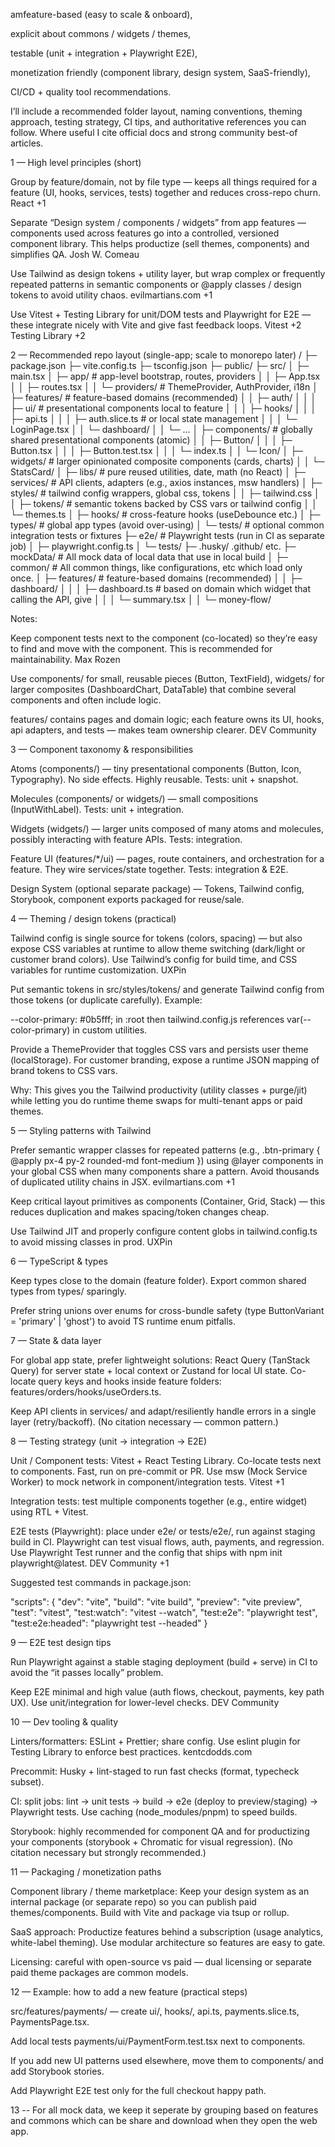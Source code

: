 amfeature-based (easy to scale & onboard),

explicit about commons / widgets / themes,

testable (unit + integration + Playwright E2E),

monetization friendly (component library, design system, SaaS-friendly),

CI/CD + quality tool recommendations.

I’ll include a recommended folder layout, naming conventions, theming approach, testing strategy, CI tips, and authoritative references you can follow. Where useful I cite official docs and strong community best-of articles.

1 — High level principles (short)

Group by feature/domain, not by file type — keeps all things required for a feature (UI, hooks, services, tests) together and reduces cross-repo churn. 
React
+1

Separate “Design system / components / widgets” from app features — components used across features go into a controlled, versioned component library. This helps productize (sell themes, components) and simplifies QA. 
Josh W. Comeau

Use Tailwind as design tokens + utility layer, but wrap complex or frequently repeated patterns in semantic components or @apply classes / design tokens to avoid utility chaos. 
evilmartians.com
+1

Use Vitest + Testing Library for unit/DOM tests and Playwright for E2E — these integrate nicely with Vite and give fast feedback loops. 
Vitest
+2
Testing Library
+2

2 — Recommended repo layout (single-app; scale to monorepo later)
/
├─ package.json
├─ vite.config.ts
├─ tsconfig.json
├─ public/
├─ src/
│  ├─ main.tsx
│  ├─ app/                           # app-level bootstrap, routes, providers
│  │  ├─ App.tsx
│  │  ├─ routes.tsx
│  │  └─ providers/                  # ThemeProvider, AuthProvider, i18n
│  ├─ features/                      # feature-based domains (recommended)
│  │  ├─ auth/
│  │  │  ├─ ui/                      # presentational components local to feature
│  │  │  ├─ hooks/
│  │  │  ├─ api.ts
│  │  │  ├─ auth.slice.ts            # or local state management
│  │  │  └─ LoginPage.tsx
│  │  └─ dashboard/
│  │     └─ ...
│  ├─ components/                    # globally shared presentational components (atomic)
│  │  ├─ Button/
│  │  │  ├─ Button.tsx
│  │  │  ├─ Button.test.tsx
│  │  │  └─ index.ts
│  │  └─ Icon/
│  ├─ widgets/                       # larger opinionated composite components (cards, charts)
│  │  └─ StatsCard/
│  ├─ libs/                          # pure reused utilities, date, math (no React)
│  ├─ services/                      # API clients, adapters (e.g., axios instances, msw handlers)
│  ├─ styles/                        # tailwind config wrappers, global css, tokens
│  │  ├─ tailwind.css
│  │  ├─ tokens/                     # semantic tokens backed by CSS vars or tailwind config
│  │  └─ themes.ts
│  ├─ hooks/                         # cross-feature hooks (useDebounce etc.)
│  ├─ types/                         # global app types (avoid over-using)
│  └─ tests/                         # optional common integration tests or fixtures
├─ e2e/                              # Playwright tests (run in CI as separate job)
│  ├─ playwright.config.ts
│  └─ tests/
├─ .husky/ .github/ etc.
├─ mockData/          # All mock data of local data that use in local build 
│  ├─ common/                 # All common things, like configurations, etc which load only once.
│  ├─ features/                      # feature-based domains (recommended)
│  │  ├─ dashboard/
│  │  │  ├─ dashboard.ts         # based on domain which widget that calling the API, give 
│  │  │  └─ summary.tsx
│  │  └─ money-flow/



Notes:

Keep component tests next to the component (co-located) so they’re easy to find and move with the component. This is recommended for maintainability. 
Max Rozen

Use components/ for small, reusable pieces (Button, TextField), widgets/ for larger composites (DashboardChart, DataTable) that combine several components and often include logic.

features/ contains pages and domain logic; each feature owns its UI, hooks, api adapters, and tests — makes team ownership clearer. 
DEV Community

3 — Component taxonomy & responsibilities

Atoms (components/) — tiny presentational components (Button, Icon, Typography). No side effects. Highly reusable. Tests: unit + snapshot.

Molecules (components/ or widgets/) — small compositions (InputWithLabel). Tests: unit + integration.

Widgets (widgets/) — larger units composed of many atoms and molecules, possibly interacting with feature APIs. Tests: integration.

Feature UI (features/*/ui) — pages, route containers, and orchestration for a feature. They wire services/state together. Tests: integration & E2E.

Design System (optional separate package) — Tokens, Tailwind config, Storybook, component exports packaged for reuse/sale.

4 — Theming / design tokens (practical)

Tailwind config is single source for tokens (colors, spacing) — but also expose CSS variables at runtime to allow theme switching (dark/light or customer brand colors). Use Tailwind’s config for build time, and CSS variables for runtime customization. 
UXPin

Put semantic tokens in src/styles/tokens/ and generate Tailwind config from those tokens (or duplicate carefully). Example:

--color-primary: #0b5fff; in :root then tailwind.config.js references var(--color-primary) in custom utilities.

Provide a ThemeProvider that toggles CSS vars and persists user theme (localStorage). For customer branding, expose a runtime JSON mapping of brand tokens to CSS vars.

Why: This gives you the Tailwind productivity (utility classes + purge/jit) while letting you do runtime theme swaps for multi-tenant apps or paid themes.

5 — Styling patterns with Tailwind

Prefer semantic wrapper classes for repeated patterns (e.g., .btn-primary { @apply px-4 py-2 rounded-md font-medium }) using @layer components in your global CSS when many components share a pattern. Avoid thousands of duplicated utility chains in JSX. 
evilmartians.com
+1

Keep critical layout primitives as components (Container, Grid, Stack) — this reduces duplication and makes spacing/token changes cheap.

Use Tailwind JIT and properly configure content globs in tailwind.config.ts to avoid missing classes in prod. 
UXPin

6 — TypeScript & types

Keep types close to the domain (feature folder). Export common shared types from types/ sparingly.

Prefer string unions over enums for cross-bundle safety (type ButtonVariant = 'primary' | 'ghost') to avoid TS runtime enum pitfalls.

7 — State & data layer

For global app state, prefer lightweight solutions: React Query (TanStack Query) for server state + local context or Zustand for local UI state. Co-locate query keys and hooks inside feature folders: features/orders/hooks/useOrders.ts.

Keep API clients in services/ and adapt/resiliently handle errors in a single layer (retry/backoff). (No citation necessary — common pattern.)

8 — Testing strategy (unit → integration → E2E)

Unit / Component tests: Vitest + React Testing Library. Co-locate tests next to components. Fast, run on pre-commit or PR. Use msw (Mock Service Worker) to mock network in component/integration tests. 
Vitest
+1

Integration tests: test multiple components together (e.g., entire widget) using RTL + Vitest.

E2E tests (Playwright): place under e2e/ or tests/e2e/, run against staging build in CI. Playwright can test visual flows, auth, payments, and regression. Use Playwright Test runner and the config that ships with npm init playwright@latest. 
DEV Community
+1

Suggested test commands in package.json:

"scripts": {
  "dev": "vite",
  "build": "vite build",
  "preview": "vite preview",
  "test": "vitest",
  "test:watch": "vitest --watch",
  "test:e2e": "playwright test",
  "test:e2e:headed": "playwright test --headed"
}

9 — E2E test design tips

Run Playwright against a stable staging deployment (build + serve) in CI to avoid the “it passes locally” problem.

Keep E2E minimal and high value (auth flows, checkout, payments, key path UX). Use unit/integration for lower-level checks. 
DEV Community

10 — Dev tooling & quality

Linters/formatters: ESLint + Prettier; share config. Use eslint plugin for Testing Library to enforce best practices. 
kentcdodds.com

Precommit: Husky + lint-staged to run fast checks (format, typecheck subset).

CI: split jobs: lint → unit tests → build → e2e (deploy to preview/staging) → Playwright tests. Use caching (node_modules/pnpm) to speed builds.

Storybook: highly recommended for component QA and for productizing your components (storybook + Chromatic for visual regression). (No citation necessary but strongly recommended.)

11 — Packaging / monetization paths

Component library / theme marketplace: Keep your design system as an internal package (or separate repo) so you can publish paid themes/components. Build with Vite and package via tsup or rollup.

SaaS approach: Productize features behind a subscription (usage analytics, white-label theming). Use modular architecture so features are easy to gate.

Licensing: careful with open-source vs paid — dual licensing or separate paid theme packages are common models.

12 — Example: how to add a new feature (practical steps)

src/features/payments/ — create ui/, hooks/, api.ts, payments.slice.ts, PaymentsPage.tsx.

Add local tests payments/ui/PaymentForm.test.tsx next to components.

If you add new UI patterns used elsewhere, move them to components/ and add Storybook stories.

Add Playwright E2E test only for the full checkout happy path.

13 -- For all mock data, we keep it seperate by grouping based on features and commons which can be share and download when they open the web app.